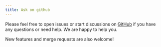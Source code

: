 ```yaml
---
title: Ask on github
---
```

Please feel free to open issues or start discussions on [GitHub](https://github.com/biblioverse/biblioteca) if you have 
any questions or need help. We are happy to help you.

New features and merge requests are also welcome! 